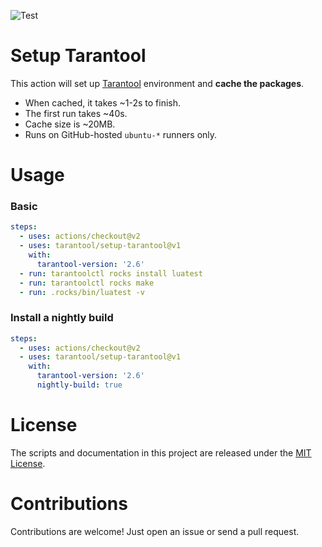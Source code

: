 ![Test](https://github.com/tarantool/setup-tarantool/workflows/Test/badge.svg)

# Setup Tarantool

This action will set up [Tarantool](https://www.tarantool.io) environment and **cache the packages**.

- When cached, it takes \~1-2s to finish.
- The first run takes \~40s.
- Cache size is \~20MB.
- Runs on GitHub-hosted `ubuntu-*` runners only.

# Usage

### Basic

```yaml
steps:
  - uses: actions/checkout@v2
  - uses: tarantool/setup-tarantool@v1
    with:
      tarantool-version: '2.6'
  - run: tarantoolctl rocks install luatest
  - run: tarantoolctl rocks make
  - run: .rocks/bin/luatest -v
```

### Install a nightly build

```yaml
steps:
  - uses: actions/checkout@v2
  - uses: tarantool/setup-tarantool@v1
    with:
      tarantool-version: '2.6'
      nightly-build: true
```

# License

The scripts and documentation in this project are released under the [MIT License](LICENSE).

# Contributions

Contributions are welcome! Just open an issue or send a pull request.
